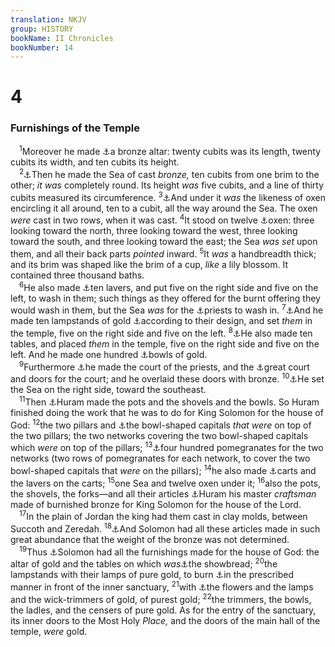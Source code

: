 ```yaml
---
translation: NKJV
group: HISTORY
bookName: II Chronicles 
bookNumber: 14
---
```


<div class="title"><h1>4</h1><h3>Furnishings of the Temple</h3></div>
<span class="verse 2su_4_1"> <sup>1</sup>Moreover he made <a data-toggle="tooltip" data-placement="bottom" title="Ex. 27:1, 2; 2 Kin. 16:14; Ezek. 43:13, 16">⚓</a>a bronze altar: twenty cubits was its length, twenty cubits its width, and ten cubits its height.<br/></span>
<span class="verse 2su_4_2"> <sup>2</sup><a data-toggle="tooltip" data-placement="bottom" title="Ex. 30:17–21; 1 Kin. 7:23–26">⚓</a>Then he made the Sea of cast <i>bronze,</i> ten cubits from one brim to the other; <i>it</i> <i>was</i> completely round. Its height <i>was</i> five cubits, and a line of thirty cubits measured its circumference. </span>
<span class="verse 2su_4_3"><sup>3</sup><a data-toggle="tooltip" data-placement="bottom" title="1 Kin. 7:24–26">⚓</a>And under it <i>was</i> the likeness of oxen encircling it all around, ten to a cubit, all the way around the Sea. The oxen <i>were</i> cast in two rows, when it was cast. </span>
<span class="verse 2su_4_4"><sup>4</sup>It stood on twelve <a data-toggle="tooltip" data-placement="bottom" title="1 Kin. 7:25">⚓</a>oxen: three looking toward the north, three looking toward the west, three looking toward the south, and three looking toward the east; the Sea <i>was</i> <i>set</i> upon them, and all their back parts <i>pointed</i> inward. </span>
<span class="verse 2su_4_5"><sup>5</sup>It <i>was</i> a handbreadth thick; and its brim was shaped like the brim of a cup, <i>like</i> a lily blossom. It contained three thousand baths.<br/></span>
<span class="verse 2su_4_6"> <sup>6</sup>He also made <a data-toggle="tooltip" data-placement="bottom" title="1 Kin. 7:38, 40">⚓</a>ten lavers, and put five on the right side and five on the left, to wash in them; such things as they offered for the burnt offering they would wash in them, but the Sea <i>was</i> for the <a data-toggle="tooltip" data-placement="bottom" title="Ex. 30:19–21">⚓</a>priests to wash in. </span>
<span class="verse 2su_4_7"><sup>7</sup><a data-toggle="tooltip" data-placement="bottom" title="1 Kin. 7:49">⚓</a>And he made ten lampstands of gold <a data-toggle="tooltip" data-placement="bottom" title="Ex. 25:31; 1 Chr. 28:12, 19">⚓</a>according to their design, and set <i>them</i> in the temple, five on the right side and five on the left. </span>
<span class="verse 2su_4_8"><sup>8</sup><a data-toggle="tooltip" data-placement="bottom" title="1 Kin. 7:48">⚓</a>He also made ten tables, and placed <i>them</i> in the temple, five on the right side and five on the left. And he made one hundred <a data-toggle="tooltip" data-placement="bottom" title="1 Chr. 28:17">⚓</a>bowls of gold.<br/></span>
<span class="verse 2su_4_9"> <sup>9</sup>Furthermore <a data-toggle="tooltip" data-placement="bottom" title="1 Kin. 6:36">⚓</a>he made the court of the priests, and the <a data-toggle="tooltip" data-placement="bottom" title="2 Kin. 21:5">⚓</a>great court and doors for the court; and he overlaid these doors with bronze. </span>
<span class="verse 2su_4_10"><sup>10</sup><a data-toggle="tooltip" data-placement="bottom" title="1 Kin. 7:39">⚓</a>He set the Sea on the right side, toward the southeast.<br/></span>
<span class="verse 2su_4_11"> <sup>11</sup>Then <a data-toggle="tooltip" data-placement="bottom" title="1 Kin. 7:40–51">⚓</a>Huram made the pots and the shovels and the bowls. So Huram finished doing the work that he was to do for King Solomon for the house of God: </span>
<span class="verse 2su_4_12"><sup>12</sup>the two pillars and <a data-toggle="tooltip" data-placement="bottom" title="1 Kin. 7:41">⚓</a>the bowl-shaped capitals <i>that</i> <i>were</i> on top of the two pillars; the two networks covering the two bowl-shaped capitals which <i>were</i> on top of the pillars; </span>
<span class="verse 2su_4_13"><sup>13</sup><a data-toggle="tooltip" data-placement="bottom" title="1 Kin. 7:20">⚓</a>four hundred pomegranates for the two networks (two rows of pomegranates for each network, to cover the two bowl-shaped capitals that <i>were</i> on the pillars); </span>
<span class="verse 2su_4_14"><sup>14</sup>he also made <a data-toggle="tooltip" data-placement="bottom" title="1 Kin. 7:27, 43">⚓</a>carts and the lavers on the carts; </span>
<span class="verse 2su_4_15"><sup>15</sup>one Sea and twelve oxen under it; </span>
<span class="verse 2su_4_16"><sup>16</sup>also the pots, the shovels, the forks—and all their articles <a data-toggle="tooltip" data-placement="bottom" title="1 Kin. 7:45; 2 Chr. 2:13">⚓</a>Huram his master <i>craftsman</i> made of burnished bronze for King Solomon for the house of the Lord.<br/></span>
<span class="verse 2su_4_17"> <sup>17</sup>In the plain of Jordan the king had them cast in clay molds, between Succoth and Zeredah. </span>
<span class="verse 2su_4_18"><sup>18</sup><a data-toggle="tooltip" data-placement="bottom" title="1 Kin. 7:47">⚓</a>And Solomon had all these articles made in such great abundance that the weight of the bronze was not determined.<br/></span>
<span class="verse 2su_4_19"> <sup>19</sup>Thus <a data-toggle="tooltip" data-placement="bottom" title="1 Kin. 7:48–50">⚓</a>Solomon had all the furnishings made for the house of God: the altar of gold and the tables on which <i>was</i><a data-toggle="tooltip" data-placement="bottom" title="Ex. 25:30">⚓</a>the showbread; </span>
<span class="verse 2su_4_20"><sup>20</sup>the lampstands with their lamps of pure gold, to burn <a data-toggle="tooltip" data-placement="bottom" title="Ex. 27:20, 21">⚓</a>in the prescribed manner in front of the inner sanctuary, </span>
<span class="verse 2su_4_21"><sup>21</sup>with <a data-toggle="tooltip" data-placement="bottom" title="Ex. 25:31">⚓</a>the flowers and the lamps and the wick-trimmers of gold, of purest gold; </span>
<span class="verse 2su_4_22"><sup>22</sup>the trimmers, the bowls, the ladles, and the censers of pure gold. As for the entry of the sanctuary, its inner doors to the Most Holy <i>Place,</i> and the doors of the main hall of the temple, <i>were</i> gold.<br/></span>

